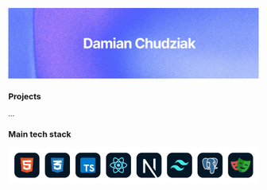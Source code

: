 <img src="baner.jpg"></img>
### Projects
...
### Main tech stack
<img style="width:880px" src="stack.png" />
